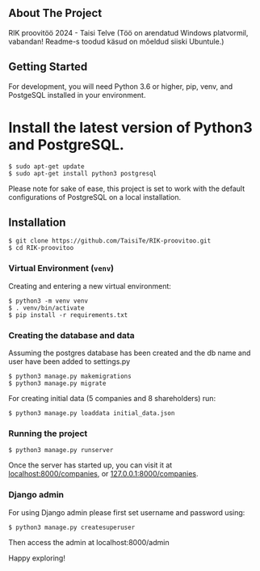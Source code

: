 <!-- ABOUT THE PROJECT -->
## About The Project

RIK proovitöö 2024 - Taisi Telve
(Töö on arendatud Windows platvormil, vabandan! Readme-s toodud käsud on mõeldud siiski Ubuntule.)

<!-- GETTING STARTED -->
## Getting Started

For development, you will need Python 3.6 or higher, pip, venv, and PostgeSQL installed in your environment.

# Install the latest version of Python3 and PostgreSQL.
    $ sudo apt-get update
    $ sudo apt-get install python3 postgresql

Please note for sake of ease, this project is set to work with the default configurations of PostgreSQL on a local installation.

## Installation

    $ git clone https://github.com/TaisiTe/RIK-proovitoo.git
    $ cd RIK-proovitoo

### Virtual Environment (`venv`)

Creating and entering a new virtual environment:

    $ python3 -m venv venv
    $ . venv/bin/activate
    $ pip install -r requirements.txt

### Creating the database and data

Assuming the postgres database has been created and the db name and user have been added to settings.py

    $ python3 manage.py makemigrations
    $ python3 manage.py migrate

For creating initial data (5 companies and 8 shareholders) run:

    $ python3 manage.py loaddata initial_data.json

### Running the project

    $ python3 manage.py runserver

Once the server has started up, you can visit it at [localhost:8000/companies](localhost:8000/companies), or [127.0.0.1:8000/companies](127.0.0.1:8000/companies).

### Django admin

For using Django admin please first set username and password using:

    $ python3 manage.py createsuperuser

Then access the admin at localhost:8000/admin

Happy exploring!